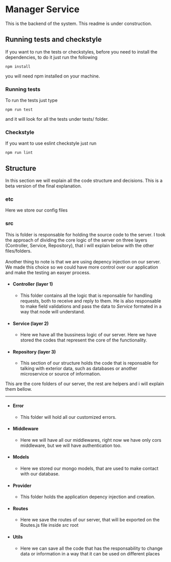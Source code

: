 # Manager Service
This is the backend of the system. This readme is under construction.

## Running tests and checkstyle
If you want to run the tests or checkstyles, before you need to install the dependencies, to do it just run the following
```
npm install
```
you will need npm installed on your machine.
### Running tests
To run the tests just type
```
npm run test
```
and it will look for all the tests under tests/ folder.
### Checkstyle
If you want to use eslint checkstyle just run
```
npm run lint
```

## Structure
In this section we will explain all the code structure and decisions. This is a beta version of the final explanation.

### **etc**
Here we store our config files

### **src**
This is folder is responsable for holding the source code to the server. I took the approach of dividing the core logic of the server on three layers (Controller, Service, Repository), that i will explain below with the other files/folders. \
\
Another thing to note is that we are using depency injection on our server. We made this choice so we could have more control over our application and make the testing an easyer process.

- #### Controller (layer 1)
    -   This folder contains all the logic that is reponsable for handling requests, both to receive and reply to them. He is also responsable to make field validations and pass the data to *Service* formated in a way that node will understand.

- #### Service (layer 2)
    -   Here we have all the bussiness logic of our server. Here we have stored the codes that represent the core of the functionality.

- #### Repository (layer 3)
    -   This section of our structure holds the code that is reponsable for talking with exterior data, such as databases or another microservice or source of information.

This are the core folders of our server, the rest are helpers and i will explain them bellow.
___
- #### Error
    -   This folder will hold all our customized errors.
- #### Middleware
    -   Here we will have all our middlewares, right now we have only cors middleware, but we will have authentication too.
- #### Models
    -   Here we stored our mongo models, that are used to make contact with our database.
- #### Provider
    -   This folder holds the application depency injection and creation.
- #### Routes
    - Here we save the routes of our server, that will be exported on the Routes.js file inside *src* root
- #### Utils
    -   Here we can save all the code that has the responsability to change data or information in a way that it can be used on different places